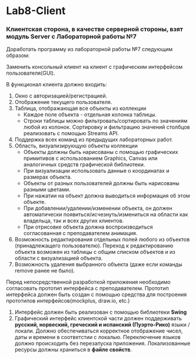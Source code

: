# Lab8-Client

### Клиентская сторона, в качестве серверной стороны, взят модуль Server с Лабораторной работы №7

Доработать программу из лабораторной работы №7 следующим образом:

Заменить консольный клиент на клиент с графическим интерфейсом пользователя(GUI). 

В функционал клиента должно входить:

1. Окно с авторизацией/регистрацией.
2. Отображение текущего пользователя.
3. Таблица, отображающая все объекты из коллекции
   - Каждое поле объекта - отдельная колонка таблицы.
   - Строки таблицы можно фильтровать/сортировать по значениям любой из колонок. Сортировку и фильтрацию значений столбцов реализовать с помощью Streams API.
4. Поддержка всех команд из предыдущих лабораторных работ.
5. Область, визуализирующую объекты коллекции
   - Объекты должны быть нарисованы с помощью графических примитивов с использованием Graphics, Canvas или аналогичных средств графической библиотеки.
   - При визуализации использовать данные о координатах и размерах объекта.
   - Объекты от разных пользователей должны быть нарисованы разными цветами.
   - При нажатии на объект должна выводиться информация об этом объекте.
   - При добавлении/удалении/изменении объекта, он должен автоматически появиться/исчезнуть/измениться  на области как владельца, так и всех других клиентов. 
   - При отрисовке объекта должна воспроизводиться согласованная с преподавателем анимация.
6. Возможность редактирования отдельных полей любого из объектов (принадлежащего пользователю). Переход к редактированию объекта возможен из таблицы с общим списком объектов и из области с визуализацией объекта.
7. Возможность удаления выбранного объекта (даже если команды remove ранее не было).

Перед непосредственной разработкой приложения необходимо согласовать прототип интерфейса с преподавателем. Прототип интерфейса должен быть создан с помощью средства для построения прототипов интерфейсов(mockplus, draw.io, etc.)

1. Интерфейс должен быть реализован с помощью библиотеки **Swing**
2. Графический интерфейс клиентской части должен поддерживать **русский, норвеский, греческий и испанский (Пуэрто-Рико)** языки / локали. Должно обеспечиваться корректное отображение чисел, даты и времени в соответстии с локалью. Переключение языков должно происходить без перезапуска приложения. Локализованные ресурсы должны храниться в **файле свойств**.
